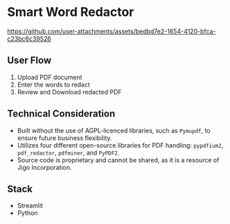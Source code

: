 # Smart Word Redactor
https://github.com/user-attachments/assets/bedbd7e2-1654-4120-bfca-c23bc6c39526

## User Flow
1. Upload PDF document 
2. Enter the words to redact
3. Review and Download redacted PDF

## Technical Consideration
- Built without the use of AGPL-licenced libraries, such as `Pymupdf`, to ensure future business flexibility.
- Utilizes four different open-source libraries for PDF handling: `pypdfium2`, `pdf_redactor`, `pdfminer`, and `PyPDF2`.
- Source code is proprietary and cannot be shared, as it is a resource of Jigo Incorporation.

## Stack
- Streamlit
- Python
